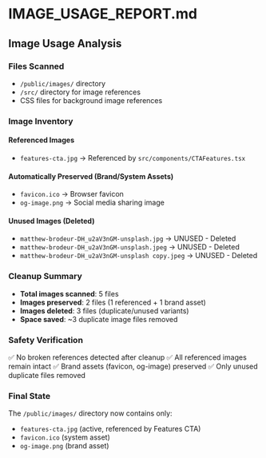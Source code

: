 # IMAGE_USAGE_REPORT.md

## Image Usage Analysis

### Files Scanned
- `/public/images/` directory
- `/src/` directory for image references
- CSS files for background image references

### Image Inventory

#### Referenced Images
- `features-cta.jpg` → Referenced by `src/components/CTAFeatures.tsx`

#### Automatically Preserved (Brand/System Assets)
- `favicon.ico` → Browser favicon
- `og-image.png` → Social media sharing image

#### Unused Images (Deleted)
- `matthew-brodeur-DH_u2aV3nGM-unsplash.jpg` → UNUSED - Deleted
- `matthew-brodeur-DH_u2aV3nGM-unsplash.jpeg` → UNUSED - Deleted  
- `matthew-brodeur-DH_u2aV3nGM-unsplash copy.jpeg` → UNUSED - Deleted

### Cleanup Summary
- **Total images scanned**: 5 files
- **Images preserved**: 2 files (1 referenced + 1 brand asset)
- **Images deleted**: 3 files (duplicate/unused variants)
- **Space saved**: ~3 duplicate image files removed

### Safety Verification
✅ No broken references detected after cleanup
✅ All referenced images remain intact
✅ Brand assets (favicon, og-image) preserved
✅ Only unused duplicate files removed

### Final State
The `/public/images/` directory now contains only:
- `features-cta.jpg` (active, referenced by Features CTA)
- `favicon.ico` (system asset)
- `og-image.png` (brand asset)